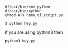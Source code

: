 ```
#!/usr/bin/env python
#!/usr/bin/python
chmod u+x name_of_script.py
```

```shell
$ python hey.py
```



 if you are using python3 then

```shell
python3 hey.py
```

